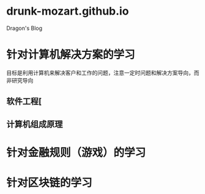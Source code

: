 # drunk-mozart.github.io
Dragon's Blog

# 针对计算机解决方案的学习
目标是利用计算机来解决客户和工作的问题，注意一定时问题和解决方案导向，而非研究导向
## 软件工程[


## 计算机组成原理

# 针对金融规则（游戏）的学习

# 针对区块链的学习
